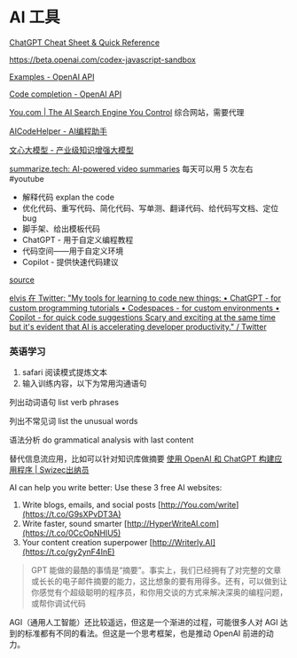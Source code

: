 # AI 工具

[ChatGPT Cheat Sheet & Quick Reference](https://quickref.me/chatgpt)

https://beta.openai.com/codex-javascript-sandbox

[Examples - OpenAI API](https://beta.openai.com/examples)

[Code completion - OpenAI API](https://beta.openai.com/docs/guides/code/introduction)

[You.com | The AI Search Engine You Control](https://you.com/)  综合网站，需要代理

[AICodeHelper - AI编程助手](https://www.aicodehelper.com/#about)

[文心大模型 - 产业级知识增强大模型](https://wenxin.baidu.com/ernie3)

[summarize.tech: AI-powered video summaries](https://www.summarize.tech/)  每天可以用 5 次左右
#youtube

- 解释代码 explan the code
- 优化代码、重写代码、简化代码、写单测、翻译代码、给代码写文档、定位 bug
- 脚手架、给出模板代码
- ChatGPT - 用于自定义编程教程
- 代码空间——用于自定义环境
- Copilot - 提供快速代码建议

[source](https://mobile.twitter.com/omarsar0/status/1609242823613681664)

[elvis 在 Twitter: "My tools for learning to code new things: • ChatGPT - for custom programming tutorials • Codespaces - for custom environments • Copilot - for quick code suggestions Scary and exciting at the same time but it's evident that AI is accelerating developer productivity." / Twitter](https://mobile.twitter.com/omarsar0/status/1609242823613681664)

### 英语学习

1. safari 阅读模式提炼文本
2. 输入训练内容，以下为常用沟通语句

列出动词语句
list verb phrases

列出不常见词
list the unusual words

语法分析
do grammatical analysis with last content

替代信息流应用，比如可以针对知识库做摘要
[使用 OpenAI 和 ChatGPT 构建应用程序 | Swizec出纳员](https://swizec.com/blog/building-apps-with-openai-and-chatgpt/)

AI can help you write better: Use these 3 free AI websites:
1. Write blogs, emails, and social posts [http://You.com/write](https://t.co/G9sXPvDT3A) 
2. Write faster, sound smarter [http://HyperWriteAI.com](https://t.co/0CcOpNHlU5) 
3. Your content creation superpower [http://Writerly.AI](https://t.co/gy2ynF4InE)

> GPT 能做的最酷的事情是“摘要”。事实上，我们已经拥有了对完整的文章或长长的电子邮件摘要的能力，这比想象的要有用得多。还有，可以做到让你感觉有个超级聪明的程序员，和你用交谈的方式来解决深奥的编程问题，或帮你调试代码

AGI（通用人工智能）还比较遥远，但这是一个渐进的过程，可能很多人对 AGI 达到的标准都有不同的看法。但这是一个思考框架，也是推动 OpenAI 前进的动力。

